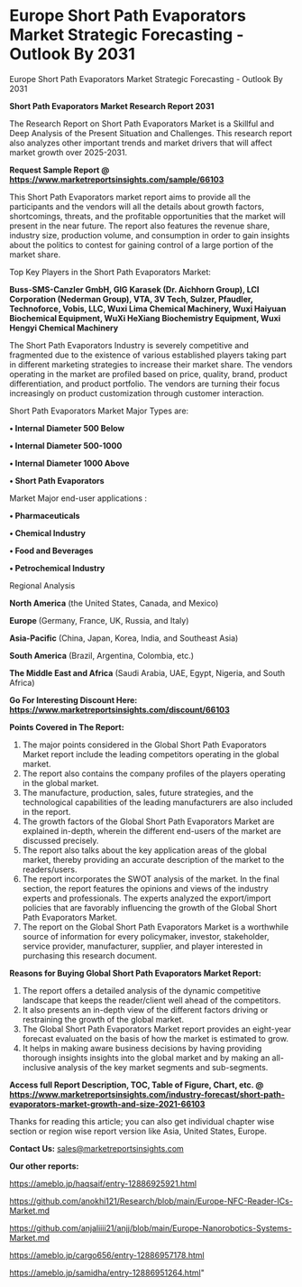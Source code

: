 # Europe Short Path Evaporators Market Strategic Forecasting - Outlook By 2031
Europe Short Path Evaporators Market Strategic Forecasting - Outlook By 2031

<strong>Short Path Evaporators Market Research Report 2031</strong>

The Research Report on Short Path Evaporators Market is a Skillful and Deep Analysis of the Present Situation and Challenges. This research report also analyzes other important trends and market drivers that will affect market growth over 2025-2031.

<strong>Request Sample Report @ <a href=https://www.marketreportsinsights.com/sample/66103>https://www.marketreportsinsights.com/sample/66103</a></strong>

This Short Path Evaporators market report aims to provide all the participants and the vendors will all the details about growth factors, shortcomings, threats, and the profitable opportunities that the market will present in the near future. The report also features the revenue share, industry size, production volume, and consumption in order to gain insights about the politics to contest for gaining control of a large portion of the market share.

Top Key Players in the Short Path Evaporators Market:

<strong>Buss-SMS-Canzler GmbH, GIG Karasek (Dr. Aichhorn Group), LCI Corporation (Nederman Group), VTA, 3V Tech, Sulzer, Pfaudler, Technoforce, Vobis, LLC, Wuxi Lima Chemical Machinery, Wuxi Haiyuan Biochemical Equipment, WuXi HeXiang Biochemistry Equipment, Wuxi Hengyi Chemical Machinery</strong>

The Short Path Evaporators Industry is severely competitive and fragmented due to the existence of various established players taking part in different marketing strategies to increase their market share. The vendors operating in the market are profiled based on price, quality, brand, product differentiation, and product portfolio. The vendors are turning their focus increasingly on product customization through customer interaction.

Short Path Evaporators Market Major Types are:

<strong>• Internal Diameter 500 Below

• Internal Diameter 500-1000

• Internal Diameter 1000 Above

• Short Path Evaporators</strong>

Market Major end-user applications :

<strong>• Pharmaceuticals

• Chemical Industry

• Food and Beverages

• Petrochemical Industry</strong>

Regional Analysis

</u><strong><b>North America</b></strong> (the United States, Canada, and Mexico)

<strong><b>Europe </b></strong>(Germany, France, UK, Russia, and Italy)

<strong><b>Asia-Pacific</b></strong> (China, Japan, Korea, India, and Southeast Asia)

<strong><b>South America</b></strong> (Brazil, Argentina, Colombia, etc.)

<strong><b>The Middle East and Africa</b></strong> (Saudi Arabia, UAE, Egypt, Nigeria, and South Africa)

<strong>Go For Interesting Discount Here: <a href=https://www.marketreportsinsights.com/discount/66103>https://www.marketreportsinsights.com/discount/66103</a></strong>

<strong>Points Covered in The Report:</strong>
<ol>
  <li>The major points considered in the Global Short Path Evaporators Market report include the leading competitors operating in the global market.</li>
  <li>The report also contains the company profiles of the players operating in the global market.</li>
  <li>The manufacture, production, sales, future strategies, and the technological capabilities of the leading manufacturers are also included in the report.</li>
  <li>The growth factors of the Global Short Path Evaporators Market are explained in-depth, wherein the different end-users of the market are discussed precisely.</li>
  <li>The report also talks about the key application areas of the global market, thereby providing an accurate description of the market to the readers/users.</li>
  <li>The report incorporates the SWOT analysis of the market. In the final section, the report features the opinions and views of the industry experts and professionals. The experts analyzed the export/import policies that are favorably influencing the growth of the Global Short Path Evaporators Market.</li>
  <li>The report on the Global Short Path Evaporators Market is a worthwhile source of information for every policymaker, investor, stakeholder, service provider, manufacturer, supplier, and player interested in purchasing this research document.</li>
</ol>
<strong>Reasons for Buying Global Short Path Evaporators Market Report:</strong>

<ol>
  <li>The report offers a detailed analysis of the dynamic competitive landscape that keeps the reader/client well ahead of the competitors.</li>
  <li>It also presents an in-depth view of the different factors driving or restraining the growth of the global market.</li>
  <li>The Global Short Path Evaporators Market report provides an eight-year forecast evaluated on the basis of how the market is estimated to grow.</li>
  <li>It helps in making aware business decisions by having providing thorough insights insights into the global market and by making an all-inclusive analysis of the key market segments and sub-segments.</li>
</ol>
<strong>Access full Report Description, TOC, Table of Figure, Chart, etc. @ <a href=https://www.marketreportsinsights.com/industry-forecast/short-path-evaporators-market-growth-and-size-2021-66103>https://www.marketreportsinsights.com/industry-forecast/short-path-evaporators-market-growth-and-size-2021-66103</a></strong>


Thanks for reading this article; you can also get individual chapter wise section or region wise report version like Asia, United States, Europe.

<strong>Contact Us:</strong>
sales@marketreportsinsights.com

<strong>Our other reports:</strong>

<a href=https://ameblo.jp/haqsaif/entry-12886925921.html>https://ameblo.jp/haqsaif/entry-12886925921.html</a>

<a href=https://github.com/anokhi121/Research/blob/main/Europe-NFC-Reader-ICs-Market.md>https://github.com/anokhi121/Research/blob/main/Europe-NFC-Reader-ICs-Market.md</a>

<a href=https://github.com/anjaliiii21/anjj/blob/main/Europe-Nanorobotics-Systems-Market.md>https://github.com/anjaliiii21/anjj/blob/main/Europe-Nanorobotics-Systems-Market.md</a>

<a href=https://ameblo.jp/cargo656/entry-12886957178.html>https://ameblo.jp/cargo656/entry-12886957178.html</a>

<a href=https://ameblo.jp/samidha/entry-12886951264.html>https://ameblo.jp/samidha/entry-12886951264.html</a>"
